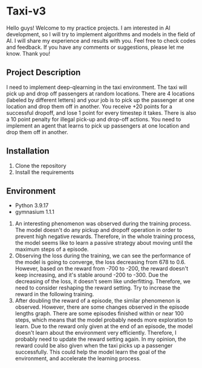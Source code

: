 # Taxi-v3
 Hello guys! Welcome to my practice projects. I am interested in AI development, so I will try to implement algorithms and models in the field of AI. I will share my experience and results with you. Feel free to check codes and feedback. If you have any comments or suggestions, please let me know. Thank you!

## Project Description
 I need to implement deep-qlearning in the taxi environment. The taxi will pick up and drop off passengers at random locations. There are 4 locations (labeled by different letters) and your job is to pick up the passenger at one location and drop them off in another. You receive +20 points for a successful dropoff, and lose 1 point for every timestep it takes. There is also a 10 point penalty for illegal pick-up and drop-off actions. You need to implement an agent that learns to pick up passengers at one location and drop them off in another.

## Installation
1. Clone the repository
2. Install the requirements

## Environment
* Python 3.9.17
* gymnasium 1.1.1

1. An interesting phenomenon was observed during the training process. The model doesn't do any pickup and dropoff operation in order to prevent high negative rewards. Therefore, in the whole training process, the model seems like to learn a passive strategy about moving until the maximum steps of a episode.
2. Observing the loss during the training, we can see the performance of the model is going to converge, the loss decreasing from 678 to 0.6. However, based on the reward from -700 to -200, the reward doesn't keep increasing, and it's stable around -200 to -300. Due the decreasing of the loss, it doesn't seem like underfitting. Therefore, we need to consider reshaping the reward setting. Try to increase the reward in the following training.
3. After doubling the reward of a episode, the similar phenomenon is observed. However, there are some changes observed in the episode lengths graph. There are some episodes finished within or near 100 steps, which means that the model probably needs more exploration to learn. Due to the reward only given at the end of an episode, the model doesn't learn about the environment very efficiently. Therefore, I probably need to update the reward setting again. In my opinion, the reward could be also given when the taxi picks up a passenger successfully. This could help the model learn the goal of the environment, and accelerate the learning process.